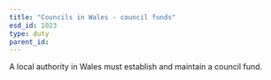```yaml
---
title: "Councils in Wales - council funds"
esd_id: 1023
type: duty
parent_id:  
---
```


A local authority in Wales must establish and maintain a council fund.

